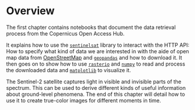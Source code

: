 # Overview

The first chapter contains notebooks that document the data retrieval process from the Copernicus Open Access Hub.

It explains how to use the [`sentinelsat`](https://github.com/sentinelsat/sentinelsat) library to interact with the HTTP API: How to specify what kind of data we are interested in with the aide of open map data from [OpenStreetMap](https://www.openstreetmap.org/) and [`geopandas`](https://geopandas.org/) and how to download it. It then goes on to show how to use [`rasterio`](https://rasterio.readthedocs.io/) and [`numpy`](https://numpy.org/) to read and process the downloaded data and [`matplotlib`](https://matplotlib.org/stable/index.html) to visualize it.

The Sentinel-2 satellite captures light in visible and invisible parts of the spectrum. This can be used to derive different kinds of useful information about ground-level phenomena. The end of this chapter will detail how to use it to create true-color images for different moments in time.
